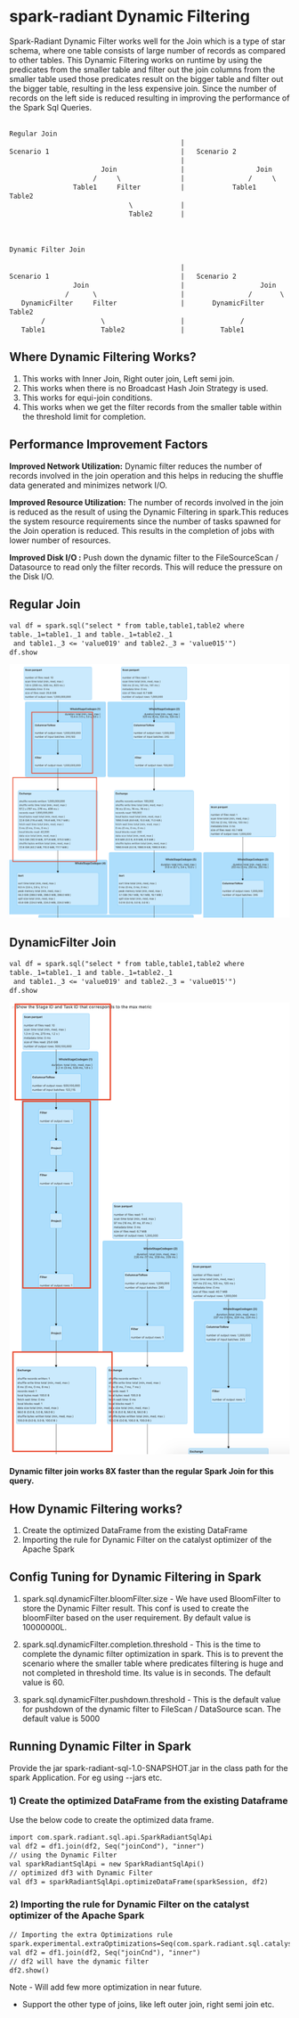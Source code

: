 # spark-radiant Dynamic Filtering

Spark-Radiant Dynamic Filter works well for the Join which is a type of star schema, where one table consists of
large number of records as compared to other tables. This Dynamic Filtering works on runtime by using the predicates
from the smaller table and filter out the join columns from the smaller table used those predicates result
on the bigger table and filter out the bigger table, resulting in the less expensive join. Since the number of 
records on the left side is reduced resulting in improving the performance of the Spark Sql Queries.

````

Regular Join
                                           |
Scenario 1                                 |   Scenario 2
                                           |
                       Join                |                  Join
                     /     \               |                /     \
                Table1     Filter          |            Table1    Table2
                              \            |
                              Table2       |



Dynamic Filter Join

                                           |
Scenario 1                                 |   Scenario 2
                Join                       |                   Join
              /      \                     |                /       \
   DynamicFilter     Filter                |       DynamicFilter   Table2
        /              \                   |              /
   Table1              Table2              |         Table1

````

## Where Dynamic Filtering Works?

1) This works with Inner Join, Right outer join, Left semi join.
2) This works when there is no Broadcast Hash Join Strategy is used.
3) This works for equi-join conditions.   
4) This works when we get the filter records from the smaller table within the threshold limit for completion.

## Performance Improvement Factors

**Improved Network Utilization:**
Dynamic filter reduces the number of records involved in the join operation and this helps in reducing
the shuffle data generated and minimizes network I/O.

**Improved Resource Utilization:**
The number of records involved in the join is reduced as the result of using the Dynamic Filtering in spark.This
reduces the system resource requirements since the number of tasks spawned for the Join operation is reduced.
This results in the completion of jobs with lower number of resources.

**Improved Disk I/O :**
Push down the dynamic filter to the FileSourceScan / Datasource to read only the filter records.
This will reduce the pressure on the Disk I/O.

## Regular Join

```
val df = spark.sql("select * from table,table1,table2 where table._1=table1._1 and table._1=table2._1 
 and table1._3 <= 'value019' and table2._3 = 'value015'")
df.show 
```

![Regular Join](Snapshots/NormalJoin.png)


## DynamicFilter Join

```
val df = spark.sql("select * from table,table1,table2 where table._1=table1._1 and table._1=table2._1 
 and table1._3 <= 'value019' and table2._3 = 'value015'")
df.show
```

![DynamicFilterOpt Join](Snapshots/DynamicFilterOpt.png)

#### Dynamic filter join works 8X faster than the regular Spark Join for this query.

## How Dynamic Filtering works?
1) Create the optimized DataFrame from the existing DataFrame
2) Importing the rule for Dynamic Filter on the catalyst optimizer of the Apache Spark

## Config Tuning for Dynamic Filtering in Spark

1) spark.sql.dynamicFilter.bloomFilter.size - We have used BloomFilter to store the Dynamic Filter result. This conf is
   used to create the bloomFilter based on the user requirement. By default value is 10000000L.

2) spark.sql.dynamicFilter.completion.threshold - This is the time to complete the dynamic filter optimization in spark.
   This is to prevent the scenario where the smaller table where predicates filtering is huge and not completed in threshold
   time. Its value is in seconds. The default value is 60.

3) spark.sql.dynamicFilter.pushdown.threshold - This is the default value for pushdown of the dynamic filter to 
   FileScan / DataSource scan. The default value is 5000

## Running Dynamic Filter in Spark
Provide the jar spark-radiant-sql-1.0-SNAPSHOT.jar in the class path for the spark Application. For eg using --jars etc.

### 1) Create the optimized DataFrame from the existing Dataframe
Use the below code to create the optimized data frame.
```
import com.spark.radiant.sql.api.SparkRadiantSqlApi
val df2 = df1.join(df2, Seq("joinCond"), "inner")
// using the Dynamic Filter
val sparkRadiantSqlApi = new SparkRadiantSqlApi()
// optimized df3 with Dynamic Filter
val df3 = sparkRadiantSqlApi.optimizeDataFrame(sparkSession, df2)
```

### 2) Importing the rule for Dynamic Filter on the catalyst optimizer of the Apache Spark

```
// Importing the extra Optimizations rule
spark.experimental.extraOptimizations=Seq(com.spark.radiant.sql.catalyst.optimizer.DynamicFilterOptimizer)
val df2 = df1.join(df2, Seq("joinCnd"), "inner")
// df2 will have the dynamic filter
df2.show()
```

Note - Will add few more optimization in near future.

* Support the other type of joins, like left outer join, right semi join etc.
   
